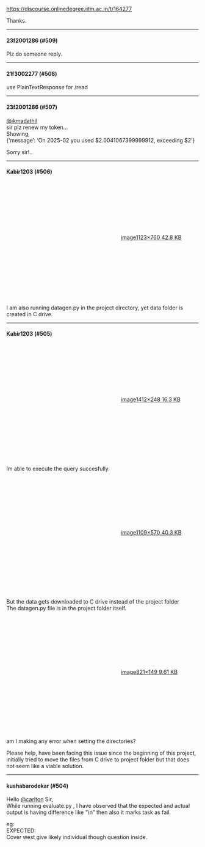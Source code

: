 https://discourse.onlinedegree.iitm.ac.in/t/164277

Thanks.</p><hr>

<h4>23f2001286 (#509)</h4>
<p>Plz do someone reply.</p><hr>

<h4>21f3002277 (#508)</h4>
<p>use PlainTextResponse for /read</p><hr>

<h4>23f2001286 (#507)</h4>
<p><a class="mention" href="/u/jkmadathil">@jkmadathil</a><br/>
sir plz renew my token…<br/>
Showing,<br/>
{‘message’: ‘On 2025-02 you used $2.0041067399999912, exceeding $2’}</p>
<p>Sorry sir!..</p><hr>

<h4>Kabir1203 (#506)</h4>
<p><div class="lightbox-wrapper"><a class="lightbox" data-download-href="/uploads/short-url/4JNB76Nt2iFtCZpl6LVDjmNXXi9.png?dl=1" href="https://europe1.discourse-cdn.com/flex013/uploads/iitm/original/3X/2/1/213611a3e30fbaa75a62a4a99c19b20458a92609.png" rel="noopener nofollow ugc" title="image"><div class="meta"><svg aria-hidden="true" class="fa d-icon d-icon-far-image svg-icon"><use href="#far-image"></use></svg><span class="filename">image</span><span class="informations">1123×760 42.8 KB</span><svg aria-hidden="true" class="fa d-icon d-icon-discourse-expand svg-icon"><use href="#discourse-expand"></use></svg></div></a></div><br/>
I am also running datagen.py in the project directory, yet data folder is created in C drive.</p><hr>

<h4>Kabir1203 (#505)</h4>
<p><div class="lightbox-wrapper"><a class="lightbox" data-download-href="/uploads/short-url/gKCzC6SuIow45H46xUYGNubn96W.png?dl=1" href="https://europe1.discourse-cdn.com/flex013/uploads/iitm/original/3X/7/5/7567f3068b587402b54f6d01f3e133f6c21a114a.png" rel="noopener nofollow ugc" title="image"><div class="meta"><svg aria-hidden="true" class="fa d-icon d-icon-far-image svg-icon"><use href="#far-image"></use></svg><span class="filename">image</span><span class="informations">1412×248 16.3 KB</span><svg aria-hidden="true" class="fa d-icon d-icon-discourse-expand svg-icon"><use href="#discourse-expand"></use></svg></div></a></div></p>
<p>Im able to execute the query succesfully.<br/>
<div class="lightbox-wrapper"><a class="lightbox" data-download-href="/uploads/short-url/e0xXVNIuDIVjQAEbtZoi7eTtHg6.png?dl=1" href="https://europe1.discourse-cdn.com/flex013/uploads/iitm/original/3X/6/2/622e4a15020aefe140e92f8aa38035c5518ae41a.png" rel="noopener nofollow ugc" title="image"><div class="meta"><svg aria-hidden="true" class="fa d-icon d-icon-far-image svg-icon"><use href="#far-image"></use></svg><span class="filename">image</span><span class="informations">1109×570 40.3 KB</span><svg aria-hidden="true" class="fa d-icon d-icon-discourse-expand svg-icon"><use href="#discourse-expand"></use></svg></div></a></div></p>
<p>But the data gets downloaded to C drive instead of the project folder<br/>
The datagen.py file is in the project folder itself.</p>
<p><div class="lightbox-wrapper"><a class="lightbox" data-download-href="/uploads/short-url/es1Pem6ac5Foa4FitCRTIlLWLqV.png?dl=1" href="https://europe1.discourse-cdn.com/flex013/uploads/iitm/original/3X/6/5/65498f6319cf654240d6dbf5f62a9313ebd5fd41.png" rel="noopener nofollow ugc" title="image"><div class="meta"><svg aria-hidden="true" class="fa d-icon d-icon-far-image svg-icon"><use href="#far-image"></use></svg><span class="filename">image</span><span class="informations">821×149 9.61 KB</span><svg aria-hidden="true" class="fa d-icon d-icon-discourse-expand svg-icon"><use href="#discourse-expand"></use></svg></div></a></div></p>
<p>am I making any error when setting the directories?</p>
<p>Please help, have been facing this issue since the beginning of this project, initially tried to move the files from C drive to project folder but that does not seem like a viable solution.</p><hr>

<h4>kushabarodekar (#504)</h4>
<p>Hello  <a class="mention" href="/u/carlton">@carlton</a> Sir,<br/>
While running evaluate.py , I have observed that the expected  and actual output is having difference like “\n” then also it marks task as fail.</p>
<p>eg:<br/>
 EXPECTED:<br/>
Cover west give likely individual though question inside.